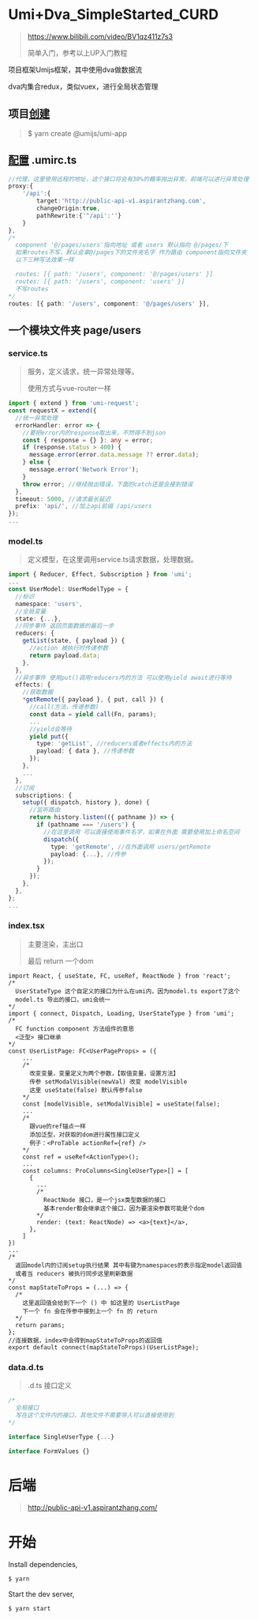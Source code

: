 # Umi+Dva_SimpleStarted_CURD
> https://www.bilibili.com/video/BV1qz411z7s3
>
> 简单入门，参考以上UP入门教程

项目框架Umijs框架，其中使用dva做数据流

dva内集合redux，类似vuex，进行全局状态管理

## 项目[创建](https://umijs.org/zh-CN/docs/getting-started#%E7%8E%AF%E5%A2%83%E5%87%86%E5%A4%87)

> $ yarn create @umijs/umi-app

## [配置](https://umijs.org/zh-CN/docs/config) .umirc.ts

```ts
//代理，这里使用远程的地址，这个接口将会有30%的概率抛出异常，前端可以进行异常处理
proxy:{
    '/api':{
        target:'http://public-api-v1.aspirantzhang.com',
        changeOrigin:true,
        pathRewrite:{'^/api':''}
    }
},
/*
  component '@/pages/users'指向地址 或者 users 默认指向 @/pages/下
  如果routes不写，默认会拿@/pages下的文件夹名字 作为路由 component指向文件夹
  以下三种写法效果一样

  routes: [{ path: '/users', component: '@/pages/users' }]
  routes: [{ path: '/users', component: 'users' }]
  不写routes
*/
routes: [{ path: '/users', component: '@/pages/users' }],
```

## 一个模块文件夹 page/users

### service.ts

> 服务，定义请求，统一异常处理等。
>
> 使用方式与vue-router一样

```ts
import { extend } from 'umi-request';
const requestX = extend({
  //统一异常处理
  errorHandler: error => {
    //要把error内的response取出来，不然得不到json
    const { response = {} }: any = error;
    if (response.status > 400) {
      message.error(error.data.message ?? error.data);
    } else {
      message.error('Network Error');
    }
    throw error; //继续抛出错误，下面的catch还是会接到错误
  },
  timeout: 5000, //请求最长延迟
  prefix: 'api/', //加上api前缀 /api/users
});
...
```

### model.ts

> 定义模型，在这里调用service.ts请求数据，处理数据。

```ts
import { Reducer, Effect, Subscription } from 'umi';
...
const UserModel: UserModelType = {
  //标识
  namespace: 'users',
  //全局变量
  state: {...},
  //同步事件 返回页面数据的最后一步
  reducers: {
    getList(state, { payload }) {
      //action 被执行时传递参数
      return payload.data;
    },
  },
  //异步事件 使用put()调用reducers内的方法 可以使用yield await进行等待
  effects: {
    //获取数据
    *getRemote({ payload }, { put, call }) {
      //call(方法，传递参数)
      const data = yield call(Fn, params);
      ...
      //yield会等待
      yield put({
        type: 'getList', //reducers或者effects内的方法
        payload: { data }, //传递参数
      });
    },
    ...
  },
  //订阅
  subscriptions: {
    setup({ dispatch, history }, done) {
      //监听路由
      return history.listen(({ pathname }) => {
        if (pathname === '/users') {
          //在这里调用 可以直接使用事件名字，如果在外面 需要使用加上命名空间
          dispatch({
            type: 'getRemote', //在外面调用 users/getRemote
            payload: {...}, //传参
          });
        }
      });
    },
  },
};
...
```

### index.tsx

> 主要渲染，主出口
>
> 最后 return 一个dom

```tsx
import React, { useState, FC, useRef, ReactNode } from 'react';
/*
  UserStateType 这个自定义的接口为什么在umi内，因为model.ts export了这个
  model.ts 导出的接口，umi会统一
*/
import { connect, Dispatch, Loading, UserStateType } from 'umi';
/*
  FC function component 方法组件的意思 
  <泛型> 接口继承
*/
const UserListPage: FC<UserPageProps> = ({
    ...
    /*
	  改变变量，变量定义为两个参数，【取值变量，设置方法】
	  传参 setModalVisible(newVal) 改变 modelVisible
	  这里 useState(false) 默认传参false
	*/
  	const [modelVisible, setModalVisible] = useState(false);
    ...
    /*
      跟vue的ref锚点一样
      添加泛型，对获取的dom进行属性接口定义
      例子：<ProTable actionRef={ref} />
    */
    const ref = useRef<ActionType>();
	...
    const columns: ProColumns<SingleUserType>[] = [
      {
        ...
        /*
          ReactNode 接口，是一个jsx类型数据的接口
          基本render都会继承这个接口，因为要渲染参数可能是个dom
        */
        render: (text: ReactNode) => <a>{text}</a>,
      },
    ]
})
...
/*
  返回model内的订阅setup执行结果 其中有键为namespaces的表示指定model返回值
  或者当 reducers 被执行同步这里刷新数据
*/
const mapStateToProps = (...) => {
  /*
    这里返回值会给到下一个 () 中 如这里的 UserListPage
    下一个 fn 会在传参中接到上一个 fn 的 return
  */ 
  return params;
};
//连接数据，index中会得到mapStateToProps的返回值
export default connect(mapStateToProps)(UserListPage);
```

 ### data.d.ts

> .d.ts 接口定义

```ts
/*
  全局接口
  写在这个文件内的接口，其他文件不需要导入可以直接使用到
*/

interface SingleUserType {...}

interface FormValues {}
```

# 后端

> http://public-api-v1.aspirantzhang.com/



# 开始

Install dependencies,

```bash
$ yarn
```

Start the dev server,

```bash
$ yarn start
```
